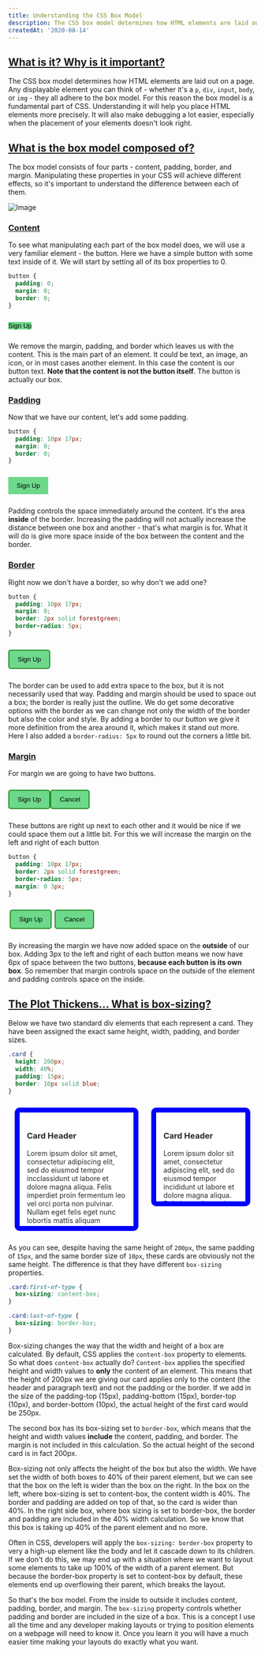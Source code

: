 ```yaml
---
title: Understanding the CSS Box Model
description: The CSS box model determines how HTML elements are laid out on a page.  Any displayable element you can think of adheres to the box model.  For this reason the box model is a fundamental part of CSS. Understanding it will help you place HTML elements more precisely.  It will also make debugging a lot easier.
createdAt: '2020-08-14'
---
```


## <a href="#what-is-it-why-is-it-important" id="what-is-it-why-is-it-important">What is it? Why is it important?</a>

The CSS box model determines how HTML elements are laid out on a page. Any displayable element you can think of - whether it's a `p`, `div`, `input`, `body`, or `img` - they all adhere to the box model. For this reason the box model is a fundamental part of CSS. Understanding it will help you place HTML elements more precisely. It will also make debugging a lot easier, especially when the placement of your elements doesn't look right.

## <a href="#what-is-the-box-model-composed-of" id="what-is-the-box-model-composed-of">What is the box model composed of?</a>

The box model consists of four parts - content, padding, border, and margin. Manipulating these properties in your CSS will achieve different effects, so it's important to understand the difference between each of them.

![Image](/img/blog/box-model.png)

### <a href="#content" id="content">Content</a>

To see what manipulating each part of the box model does, we will use a very familiar element - the button. Here we have a simple button with some text inside of it. We will start by setting all of its box properties to 0.

```css
button {
  padding: 0;
  margin: 0;
  border: 0;
}
```

<html>
    <style>
        .content-only {
            background-color: #6ED88B;
            color: #000000;
            padding: 0;
            margin: 0;
            border: 0;
        }
        .layout-spacing {
            margin: 25px 0;
        }
    </style>
    <div class="layout-spacing">
        <button class="content-only">Sign Up</button>
    </div>
</html>

We remove the margin, padding, and border which leaves us with the content. This is the main part of an element. It could be text, an image, an icon, or in most cases another element. In this case the content is our button text. **Note that the content is not the button itself**. The button is actually our box.

### <a href="#padding" id="padding">Padding</a>

Now that we have our content, let's add some padding.

```css
button {
  padding: 10px 17px;
  margin: 0;
  border: 0;
}
```

<html>
    <style>
        #add-padding {
            background-color: #6ED88B;
            color: #000000;
            padding: 10px 17px;
            margin: 0;
            border: 0;
        }
    </style>
    <div class="layout-spacing">
        <button id="add-padding">Sign Up</button>
    </div>
</html>

Padding controls the space immediately around the content. It's the area **inside** of the border. Increasing the padding will not actually increase the distance between one box and another - that's what margin is for. What it will do is give more space inside of the box between the content and the border.

### <a href="#border" id="border">Border</a>

Right now we don't have a border, so why don't we add one?

```css
button {
  padding: 10px 17px;
  margin: 0;
  border: 2px solid forestgreen;
  border-radius: 5px;
}
```

<html>
    <style>
        #add-border {
            background-color: #6ED88B;
            color: #000000;
            padding: 10px 17px;
            margin: 0;
            border: 2px solid forestgreen;
            border-radius: 5px;
        }
    </style>
    <div class="layout-spacing">
        <button id="add-border">Sign Up</button>
    </div>
</html>

The border can be used to add extra space to the box, but it is not necessarily used that way. Padding and margin should be used to space out a box; the border is really just the outline. We do get some decorative options with the border as we can change not only the width of the border but also the color and style. By adding a border to our button we give it more definition from the area around it, which makes it stand out more. Here I also added a `border-radius: 5px` to round out the corners a little bit.

### <a href="#margin" id="margin">Margin</a>

For margin we are going to have two buttons.

<html>
    <style>
        .no-margin {
            background-color: #6ED88B;
            color: #000000;
            padding: 10px 17px;
            margin: 0;
            border: 2px solid forestgreen;
            border-radius: 5px;
        }
    </style>
    <div class="layout-spacing">
        <button class="no-margin">Sign Up</button><button class="no-margin">Cancel</button>
    </div>
</html>

These buttons are right up next to each other and it would be nice if we could space them out a little bit. For this we will increase the margin on the left and right of each button

```css
button {
  padding: 10px 17px;
  border: 2px solid forestgreen;
  border-radius: 5px;
  margin: 0 3px;
}
```

<html>
    <style>
        .add-margin {
            background-color: #6ED88B;
            color: #000000;
            padding: 10px 17px;
            margin: 0 3px;
            border: 2px solid forestgreen;
            border-radius: 5px;
        }
    </style>
    <div class="layout-spacing">
        <button class="add-margin">Sign Up</button><button class="add-margin">Cancel</button>
    </div>
</html>

By increasing the margin we have now added space on the **outside** of our box. Adding 3px to the left and right of each button means we now have 6px of space between the two buttons, **because each button is its own box**. So remember that margin controls space on the outside of the element and padding controls space on the inside.

## <a href="#what-is-box-sizing" id="what-is-box-sizing">The Plot Thickens... What is box-sizing?</a>

Below we have two standard div elements that each represent a card. They have been assigned the exact same height, width, padding, and border sizes.

```css
.card {
  height: 200px;
  width: 40%;
  padding: 15px;
  border: 10px solid blue;
}
```

<html>
    <style>
        .example-card {
            background-color: #fff;
            color: #252C27;
            padding: 15px;
            border-radius: 10px;
            width: 40%;
            height: 200px;
            border: 10px solid blue;
            overflow: hidden;
        }
        .example-card:first-of-type {
            box-sizing: content-box;
        }
        .example-card:last-of-type {
            box-sizing: border-box;
        }
    </style>
    <div style="display: flex; justify-content: space-around;" class="layout-spacing">
        <div class="example-card">
            <h3>Card Header</h3>
            <p>Lorem ipsum dolor sit amet, consectetur adipiscing elit, sed do eiusmod tempor incclassidunt ut labore et dolore magna aliqua. Felis imperdiet proin fermentum leo vel orci porta non pulvinar. Nullam eget felis eget nunc lobortis mattis aliquam faucibus.</p>
        </div>
        <div class="example-card">
            <h3>Card Header</h3>
            <p>Lorem ipsum dolor sit amet, consectetur adipiscing elit, sed do eiusmod tempor incididunt ut labore et dolore magna aliqua. Felis imperdiet proin fermentum leo vel orci porta non pulvinar. Nullam eget felis eget nunc lobortis mattis aliquam faucibus.</p>
        </div> 
    </div>   
</html>

As you can see, despite having the same height of `200px`, the same padding of `15px`, and the same border size of `10px`, these cards are obviously not the same height. The difference is that they have different `box-sizing` properties.

```css
.card:first-of-type {
  box-sizing: content-box;
}

.card:last-of-type {
  box-sizing: border-box;
}
```

Box-sizing changes the way that the width and height of a box are calculated. By default, CSS applies the `content-box` property to elements. So what does `content-box` actually do? `Content-box` applies the specified height and width values to **only** the content of an element. This means that the height of 200px we are giving our card applies only to the content (the header and paragraph text) and not the padding or the border. If we add in the size of the padding-top (15px), padding-bottom (15px), border-top (10px), and border-bottom (10px), the actual height of the first card would be 250px.

The second box has its box-sizing set to `border-box`, which means that the height and width values **include** the content, padding, and border. The margin is not included in this calculation. So the actual height of the second card is in fact 200px.

Box-sizing not only affects the height of the box but also the width. We have set the width of both boxes to 40% of their parent element, but we can see that the box on the left is wider than the box on the right. In the box on the left, where box-sizing is set to content-box, the content width is 40%. The border and padding are added on top of that, so the card is wider than 40%. In the right side box, where box sizing is set to border-box, the border and padding are included in the 40% width calculation. So we know that this box is taking up 40% of the parent element and no more.

Often in CSS, developers will apply the `box-sizing: border-box` property to very a high-up element like the body and let it cascade down to its children. If we don't do this, we may end up with a situation where we want to layout some elements to take up 100% of the width of a parent element. But because the border-box property is set to content-box by default, these elements end up overflowing their parent, which breaks the layout.

So that's the box model. From the inside to outside it includes content, padding, border, and margin. The `box-sizing` property controls whether padding and border are included in the size of a box. This is a concept I use all the time and any developer making layouts or trying to position elements on a webpage will need to know it. Once you learn it you will have a much easier time making your layouts do exactly what you want.

